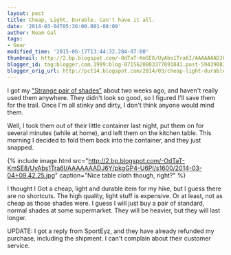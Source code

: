 ```yaml
---
layout: post
title: Cheap, Light, Durable. Can't have it all.
date: '2014-03-04T05:36:00.001-08:00'
author: Noam Gal
tags:
- Gear
modified_time: '2015-06-17T13:44:32.284-07:00'
thumbnail: http://2.bp.blogspot.com/-OdTaT-KmSE8/UyAbs1Tra6I/AAAAAAADJ6Y/pkgGP4-U6PI/s72-c/2014-03-04+09.42.25.jpg
blogger_id: tag:blogger.com,1999:blog-8715620883377891841.post-5943908352573532056
blogger_orig_url: http://pct14.blogspot.com/2014/03/cheap-light-durable-cant-have-it-all.html
---
```

I got my ["Strange pair of shades"] about two weeks ago, and haven't really used them anywhere. They didn't look so good, so I figured I'll save them for the trail. Once I'm all stinky and dirty, I don't think anyone would mind them.

Well, I took them out of their little container last night, put them on for several minutes (while at home), and left them on the kitchen table. This morning I decided to fold them back into the container, and they just snapped.

{% include image.html src="http://2.bp.blogspot.com/-OdTaT-KmSE8/UyAbs1Tra6I/AAAAAAADJ6Y/pkgGP4-U6PI/s1600/2014-03-04+09.42.25.jpg" caption="Nice table cloth though, right?" %}

I thought I Got a cheap, light and durable item for my hike, but I guess there are no shortcuts. The high quality, light stuff is expensive. Or at least, not as cheap as those shades were. I guess I will just buy a pair of standard, normal shades at some supermarket. They will be heavier, but they will last longer.

UPDATE:
I got a reply from SportEyz, and they have already refunded my purchase, including the shipment. I can't complain about their customer service.

["Strange pair of shades"]: http://pct14.blogspot.com/2014/02/a-strange-pair-of-shades.html
